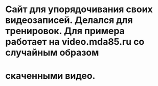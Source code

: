# Сайт для упорядочивания своих видеозаписей. Делался для тренировок. Для примера работает на video.mda85.ru со случайным образом 
# скаченными видео.
